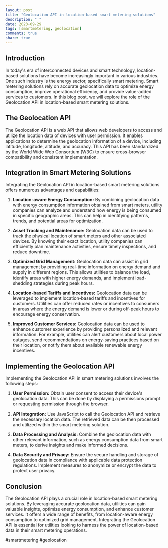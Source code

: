 ```yaml
---
layout: post
title: "Geolocation API in location-based smart metering solutions"
description: " "
date: 2023-09-29
tags: [smartmetering, geolocation]
comments: true
share: true
---
```


## Introduction

In today's era of interconnected devices and smart technology, location-based solutions have become increasingly important in various industries. One such industry is the energy sector, specifically smart metering. Smart metering solutions rely on accurate geolocation data to optimize energy consumption, improve operational efficiency, and provide value-added services to customers. In this blog post, we will explore the role of the Geolocation API in location-based smart metering solutions.

## The Geolocation API

The Geolocation API is a web API that allows web developers to access and utilize the location data of devices with user permission. It enables applications to determine the geolocation information of a device, including latitude, longitude, altitude, and accuracy. This API has been standardized by the World Wide Web Consortium (W3C) to ensure cross-browser compatibility and consistent implementation.

## Integration in Smart Metering Solutions

Integrating the Geolocation API in location-based smart metering solutions offers numerous advantages and capabilities:

1. **Location-aware Energy Consumption:** By combining geolocation data with energy consumption information obtained from smart meters, utility companies can analyze and understand how energy is being consumed in specific geographic areas. This can help in identifying patterns, trends, and potential areas for optimization.

2. **Asset Tracking and Maintenance:** Geolocation data can be used to track the physical location of smart meters and other associated devices. By knowing their exact location, utility companies can efficiently plan maintenance activities, ensure timely inspections, and reduce downtime.

3. **Optimized Grid Management:** Geolocation data can assist in grid management by providing real-time information on energy demand and supply in different regions. This allows utilities to balance the load, identify areas with higher energy demands, and implement load-shedding strategies during peak hours.

4. **Location-based Tariffs and Incentives:** Geolocation data can be leveraged to implement location-based tariffs and incentives for customers. Utilities can offer reduced rates or incentives to consumers in areas where the energy demand is lower or during off-peak hours to encourage energy conservation.

5. **Improved Customer Services:** Geolocation data can be used to enhance customer experience by providing personalized and relevant information. For example, utilities can alert customers about local power outages, send recommendations on energy-saving practices based on their location, or notify them about available renewable energy incentives.

## Implementing the Geolocation API

Implementing the Geolocation API in smart metering solutions involves the following steps:

1. **User Permission:** Obtain user consent to access their device's geolocation data. This can be done by displaying a permissions prompt or requesting permission through the browser.

2. **API Integration:** Use JavaScript to call the Geolocation API and retrieve the necessary location data. The retrieved data can be then processed and utilized within the smart metering solution.

3. **Data Processing and Analysis:** Combine the geolocation data with other relevant information, such as energy consumption data from smart meters, to derive insights and make informed decisions.

4. **Data Security and Privacy:** Ensure the secure handling and storage of geolocation data in compliance with applicable data protection regulations. Implement measures to anonymize or encrypt the data to protect user privacy.

## Conclusion

The Geolocation API plays a crucial role in location-based smart metering solutions. By leveraging accurate geolocation data, utilities can gain valuable insights, optimize energy consumption, and enhance customer services. It offers a wide range of benefits, from location-aware energy consumption to optimized grid management. Integrating the Geolocation API is essential for utilities looking to harness the power of location-based data in their smart metering operations.

#smartmetering #geolocation